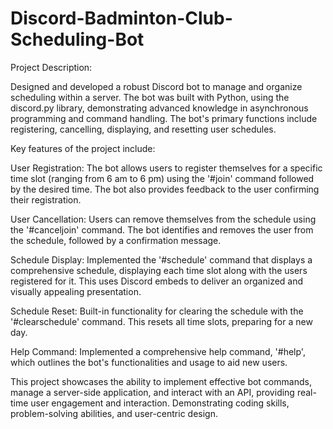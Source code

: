 # Discord-Badminton-Club-Scheduling-Bot

Project Description:

Designed and developed a robust Discord bot to manage and organize scheduling within a server. The bot was built with Python, using the discord.py library, demonstrating advanced knowledge in asynchronous programming and command handling. The bot's primary functions include registering, cancelling, displaying, and resetting user schedules.

Key features of the project include:

User Registration: The bot allows users to register themselves for a specific time slot (ranging from 6 am to 6 pm) using the '#join' command followed by the desired time. The bot also provides feedback to the user confirming their registration.

User Cancellation: Users can remove themselves from the schedule using the '#canceljoin' command. The bot identifies and removes the user from the schedule, followed by a confirmation message.

Schedule Display: Implemented the '#schedule' command that displays a comprehensive schedule, displaying each time slot along with the users registered for it. This uses Discord embeds to deliver an organized and visually appealing presentation.

Schedule Reset: Built-in functionality for clearing the schedule with the '#clearschedule' command. This resets all time slots, preparing for a new day.

Help Command: Implemented a comprehensive help command, '#help', which outlines the bot's functionalities and usage to aid new users.

This project showcases the ability to implement effective bot commands, manage a server-side application, and interact with an API, providing real-time user engagement and interaction. Demonstrating coding skills, problem-solving abilities, and user-centric design.
